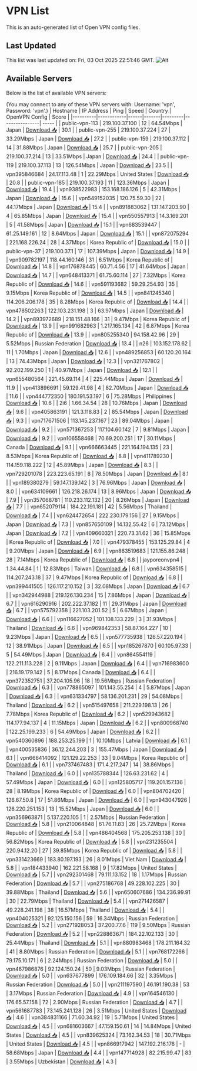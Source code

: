 # VPN List

This is an auto-generated list of Open VPN config files.

## Last Updated

This list was last updated on: Fri, 03 Oct 2025 22:51:46 GMT.
![Alt](https://repobeats.axiom.co/api/embed/186b98318ef1479477931607c1ad7d823f12451f.svg "Repobeats analytics image")

## Available Servers

Below is the list of available VPN servers:

(You may connect to any of these VPN servers with: Username: 'vpn', Password: 'vpn'.)
| Hostname | IP Address | Ping | Speed | Country | OpenVPN Config | Score |
|----------|------------|------|-------|---------|----------------| ----- |
| public-vpn-113 | 219.100.37.100 | 12 | 64.54Mbps | Japan | [Download 📥](./configs/server_0_JP.ovpn) | 30.1 |
| public-vpn-255 | 219.100.37.224 | 27 | 33.29Mbps | Japan | [Download 📥](./configs/server_1_JP.ovpn) | 27.2 |
| public-vpn-159 | 219.100.37.112 | 14 | 31.88Mbps | Japan | [Download 📥](./configs/server_2_JP.ovpn) | 25.7 |
| public-vpn-205 | 219.100.37.214 | 13 | 33.51Mbps | Japan | [Download 📥](./configs/server_3_JP.ovpn) | 24.4 |
| public-vpn-119 | 219.100.37.113 | 13 | 126.54Mbps | Japan | [Download 📥](./configs/server_4_JP.ovpn) | 23.5 |
| vpn395846684 | 24.17.113.48 | 1 | 22.29Mbps | United States | [Download 📥](./configs/server_5_US.ovpn) | 20.8 |
| public-vpn-185 | 219.100.37.193 | 11 | 123.36Mbps | Japan | [Download 📥](./configs/server_6_JP.ovpn) | 19.4 |
| vpn938522983 | 153.168.186.126 | 5 | 42.31Mbps | Japan | [Download 📥](./configs/server_7_JP.ovpn) | 15.6 |
| vpn549152035 | 120.75.59.30 | 22 | 44.17Mbps | Japan | [Download 📥](./configs/server_8_JP.ovpn) | 15.4 |
| vpn891883062 | 131.147.203.90 | 4 | 65.85Mbps | Japan | [Download 📥](./configs/server_9_JP.ovpn) | 15.4 |
| vpn550557913 | 14.3.169.201 | 5 | 41.58Mbps | Japan | [Download 📥](./configs/server_10_JP.ovpn) | 15.1 |
| vpn683539447 | 61.25.149.161 | 12 | 8.64Mbps | Japan | [Download 📥](./configs/server_11_JP.ovpn) | 15.1 |
| vpn872075294 | 221.168.226.24 | 28 | 4.37Mbps | Korea Republic of | [Download 📥](./configs/server_12_KR.ovpn) | 15.0 |
| public-vpn-37 | 219.100.37.1 | 17 | 107.39Mbps | Japan | [Download 📥](./configs/server_13_JP.ovpn) | 14.9 |
| vpn909782197 | 118.44.160.146 | 31 | 6.51Mbps | Korea Republic of | [Download 📥](./configs/server_14_KR.ovpn) | 14.8 |
| vpn176878445 | 60.71.4.56 | 17 | 41.64Mbps | Japan | [Download 📥](./configs/server_15_JP.ovpn) | 14.7 |
| vpn648413371 | 61.75.60.114 | 27 | 7.32Mbps | Korea Republic of | [Download 📥](./configs/server_16_KR.ovpn) | 14.6 |
| vpn591193682 | 59.29.254.93 | 35 | 9.15Mbps | Korea Republic of | [Download 📥](./configs/server_17_KR.ovpn) | 14.5 |
| vpn841245340 | 114.206.206.178 | 35 | 8.28Mbps | Korea Republic of | [Download 📥](./configs/server_18_KR.ovpn) | 14.4 |
| vpn478502263 | 122.103.231.198 | 3 | 63.97Mbps | Japan | [Download 📥](./configs/server_19_JP.ovpn) | 14.2 |
| vpn893972689 | 218.151.48.166 | 31 | 9.47Mbps | Korea Republic of | [Download 📥](./configs/server_20_KR.ovpn) | 13.9 |
| vpn991682963 | 1.217.165.134 | 42 | 6.87Mbps | Korea Republic of | [Download 📥](./configs/server_21_KR.ovpn) | 13.9 |
| vpn805255340 | 94.158.42.96 | 29 | 5.52Mbps | Russian Federation | [Download 📥](./configs/server_22_RU.ovpn) | 13.4 |
| n26 | 103.152.178.62 | 11 | 1.70Mbps | Japan | [Download 📥](./configs/server_23_JP.ovpn) | 12.6 |
| vpn489256853 | 60.120.20.164 | 13 | 74.43Mbps | Japan | [Download 📥](./configs/server_24_JP.ovpn) | 12.3 |
| vpn321767802 | 92.202.199.250 | 1 | 40.97Mbps | Japan | [Download 📥](./configs/server_25_JP.ovpn) | 12.1 |
| vpn655480564 | 221.45.69.114 | 4 | 225.44Mbps | Japan | [Download 📥](./configs/server_26_JP.ovpn) | 11.9 |
| vpn413896691 | 59.129.41.98 | 4 | 82.70Mbps | Japan | [Download 📥](./configs/server_27_JP.ovpn) | 11.6 |
| vpn444772350 | 180.191.53.197 | 6 | 75.28Mbps | Philippines | [Download 📥](./configs/server_28_PH.ovpn) | 10.6 |
| 2i6 | 1.66.34.54 | 28 | 10.76Mbps | Japan | [Download 📥](./configs/server_29_JP.ovpn) | 9.6 |
| vpn405863191 | 121.3.118.83 | 2 | 85.54Mbps | Japan | [Download 📥](./configs/server_30_JP.ovpn) | 9.3 |
| vpn717671506 | 113.145.237.167 | 23 | 89.04Mbps | Japan | [Download 📥](./configs/server_31_JP.ovpn) | 9.2 |
| vpn571367253 | 117.104.60.142 | 7 | 9.81Mbps | Japan | [Download 📥](./configs/server_32_JP.ovpn) | 9.2 |
| vpn106558468 | 70.69.200.251 | 17 | 30.11Mbps | Canada | [Download 📥](./configs/server_33_CA.ovpn) | 9.1 |
| vpn666663445 | 221.164.194.135 | 23 | 8.53Mbps | Korea Republic of | [Download 📥](./configs/server_34_KR.ovpn) | 8.8 |
| vpn411789230 | 114.159.118.222 | 12 | 45.89Mbps | Japan | [Download 📥](./configs/server_35_JP.ovpn) | 8.3 |
| vpn729201078 | 223.223.65.191 | 8 | 78.50Mbps | Japan | [Download 📥](./configs/server_36_JP.ovpn) | 8.1 |
| vpn189380279 | 59.147.139.142 | 3 | 76.96Mbps | Japan | [Download 📥](./configs/server_37_JP.ovpn) | 8.0 |
| vpn634109661 | 126.218.26.174 | 13 | 8.96Mbps | Japan | [Download 📥](./configs/server_38_JP.ovpn) | 7.9 |
| vpn357068781 | 110.233.112.132 | 20 | 8.26Mbps | Japan | [Download 📥](./configs/server_39_JP.ovpn) | 7.7 |
| vpn652079114 | 184.22.191.181 | 42 | 5.56Mbps | Thailand | [Download 📥](./configs/server_40_TH.ovpn) | 7.4 |
| vpn624472654 | 222.230.179.156 | 27 | 9.15Mbps | Japan | [Download 📥](./configs/server_41_JP.ovpn) | 7.3 |
| vpn857650109 | 14.132.55.42 | 6 | 73.12Mbps | Japan | [Download 📥](./configs/server_42_JP.ovpn) | 7.2 |
| vpn409660321 | 220.73.31.62 | 36 | 15.85Mbps | Korea Republic of | [Download 📥](./configs/server_43_KR.ovpn) | 7.0 |
| vpn479378455 | 153.125.29.84 | 4 | 9.20Mbps | Japan | [Download 📥](./configs/server_44_JP.ovpn) | 6.9 |
| vpn863519683 | 121.155.86.248 | 28 | 7.14Mbps | Korea Republic of | [Download 📥](./configs/server_45_KR.ovpn) | 6.8 |
| jayporeonvpn4 | 1.34.44.84 | 1 | 12.83Mbps | Taiwan | [Download 📥](./configs/server_46_TW.ovpn) | 6.8 |
| vpn634358515 | 114.207.243.18 | 37 | 9.47Mbps | Korea Republic of | [Download 📥](./configs/server_47_KR.ovpn) | 6.8 |
| vpn399441505 | 126.117.210.152 | 3 | 32.08Mbps | Japan | [Download 📥](./configs/server_48_JP.ovpn) | 6.7 |
| vpn342944988 | 219.126.130.234 | 15 | 7.86Mbps | Japan | [Download 📥](./configs/server_49_JP.ovpn) | 6.7 |
| vpn616290916 | 202.222.37.182 | 11 | 29.31Mbps | Japan | [Download 📥](./configs/server_50_JP.ovpn) | 6.7 |
| vpn575792358 | 221.103.201.52 | 5 | 6.67Mbps | Japan | [Download 📥](./configs/server_51_JP.ovpn) | 6.6 |
| vpn116627052 | 101.108.133.229 | 3 | 31.93Mbps | Thailand | [Download 📥](./configs/server_52_TH.ovpn) | 6.6 |
| vpn969842353 | 58.87.164.227 | 10 | 9.23Mbps | Japan | [Download 📥](./configs/server_53_JP.ovpn) | 6.5 |
| vpn577735938 | 126.57.220.194 | 12 | 38.91Mbps | Japan | [Download 📥](./configs/server_54_JP.ovpn) | 6.5 |
| vpn185267870 | 60.105.97.33 | 5 | 54.49Mbps | Japan | [Download 📥](./configs/server_55_JP.ovpn) | 6.4 |
| vpn864554119 | 122.211.113.228 | 2 | 9.11Mbps | Japan | [Download 📥](./configs/server_56_JP.ovpn) | 6.4 |
| vpn716983600 | 216.19.179.142 | 5 | 8.17Mbps | Canada | [Download 📥](./configs/server_57_CA.ovpn) | 6.4 |
| vpn372352751 | 37.204.105.96 | 18 | 19.56Mbps | Russian Federation | [Download 📥](./configs/server_58_RU.ovpn) | 6.3 |
| vpn778865097 | 101.143.55.254 | 4 | 5.87Mbps | Japan | [Download 📥](./configs/server_59_JP.ovpn) | 6.3 |
| vpn631334797 | 58.136.201.231 | 29 | 54.08Mbps | Thailand | [Download 📥](./configs/server_60_TH.ovpn) | 6.2 |
| vpn515497658 | 211.229.198.13 | 26 | 7.78Mbps | Korea Republic of | [Download 📥](./configs/server_61_KR.ovpn) | 6.2 |
| vpn529943682 | 114.177.94.137 | 4 | 11.15Mbps | Japan | [Download 📥](./configs/server_62_JP.ovpn) | 6.2 |
| vpn800968740 | 122.25.199.233 | 6 | 54.49Mbps | Japan | [Download 📥](./configs/server_63_JP.ovpn) | 6.2 |
| vpn540360896 | 188.253.25.199 | 1 | 10.10Mbps | Latvia | [Download 📥](./configs/server_64_LV.ovpn) | 6.1 |
| vpn400535836 | 36.12.244.203 | 3 | 155.47Mbps | Japan | [Download 📥](./configs/server_65_JP.ovpn) | 6.1 |
| vpn666414092 | 121.129.22.253 | 33 | 9.04Mbps | Korea Republic of | [Download 📥](./configs/server_66_KR.ovpn) | 6.1 |
| vpn737467483 | 171.4.217.247 | 14 | 38.86Mbps | Thailand | [Download 📥](./configs/server_67_TH.ovpn) | 6.0 |
| vpn135788344 | 126.63.231.62 | 4 | 57.49Mbps | Japan | [Download 📥](./configs/server_68_JP.ovpn) | 6.0 |
| vpn125805717 | 119.201.157.136 | 28 | 8.19Mbps | Korea Republic of | [Download 📥](./configs/server_69_KR.ovpn) | 6.0 |
| vpn804702420 | 126.67.50.8 | 17 | 51.86Mbps | Japan | [Download 📥](./configs/server_70_JP.ovpn) | 6.0 |
| vpn943047926 | 126.220.251.153 | 13 | 15.52Mbps | Japan | [Download 📥](./configs/server_71_JP.ovpn) | 6.0 |
| vpn356963871 | 5.137.220.105 | 1 | 2.57Mbps | Russian Federation | [Download 📥](./configs/server_72_RU.ovpn) | 5.8 |
| vpn210064848 | 61.76.11.83 | 26 | 25.72Mbps | Korea Republic of | [Download 📥](./configs/server_73_KR.ovpn) | 5.8 |
| vpn486404568 | 175.205.253.138 | 30 | 56.82Mbps | Korea Republic of | [Download 📥](./configs/server_74_KR.ovpn) | 5.8 |
| vpn231235504 | 220.94.12.20 | 27 | 39.85Mbps | Korea Republic of | [Download 📥](./configs/server_75_KR.ovpn) | 5.8 |
| vpn331423669 | 183.80.197.193 | 26 | 8.01Mbps | Viet Nam | [Download 📥](./configs/server_76_VN.ovpn) | 5.8 |
| vpn184433940 | 162.221.58.168 | 9 | 17.82Mbps | United States | [Download 📥](./configs/server_77_US.ovpn) | 5.7 |
| vpn292301468 | 79.111.13.152 | 18 | 1.17Mbps | Russian Federation | [Download 📥](./configs/server_78_RU.ovpn) | 5.7 |
| vpn275186768 | 49.228.102.225 | 30 | 39.88Mbps | Thailand | [Download 📥](./configs/server_79_TH.ovpn) | 5.6 |
| vpn650607686 | 134.236.99.91 | 30 | 22.79Mbps | Thailand | [Download 📥](./configs/server_80_TH.ovpn) | 5.4 |
| vpn271426587 | 49.228.241.198 | 38 | 16.57Mbps | Thailand | [Download 📥](./configs/server_81_TH.ovpn) | 5.4 |
| vpn404025321 | 92.125.150.156 | 59 | 16.34Mbps | Russian Federation | [Download 📥](./configs/server_82_RU.ovpn) | 5.2 |
| vpn271928053 | 37.200.77.6 | 119 | 9.50Mbps | Russian Federation | [Download 📥](./configs/server_83_RU.ovpn) | 5.2 |
| vpn228863671 | 184.22.102.133 | 30 | 25.44Mbps | Thailand | [Download 📥](./configs/server_84_TH.ovpn) | 5.1 |
| vpn880983468 | 178.211.164.32 | 41 | 8.80Mbps | Russian Federation | [Download 📥](./configs/server_85_RU.ovpn) | 5.1 |
| vpn768172266 | 79.175.10.171 | 6 | 2.24Mbps | Russian Federation | [Download 📥](./configs/server_86_RU.ovpn) | 5.0 |
| vpn467986876 | 92.124.150.24 | 50 | 9.03Mbps | Russian Federation | [Download 📥](./configs/server_87_RU.ovpn) | 5.0 |
| vpn637677899 | 176.109.184.66 | 32 | 3.35Mbps | Russian Federation | [Download 📥](./configs/server_88_RU.ovpn) | 5.0 |
| vpn211197590 | 46.191.190.38 | 53 | 3.17Mbps | Russian Federation | [Download 📥](./configs/server_89_RU.ovpn) | 4.9 |
| vpn164546130 | 176.65.57.158 | 72 | 2.90Mbps | Russian Federation | [Download 📥](./configs/server_90_RU.ovpn) | 4.7 |
| vpn561687783 | 73.145.241.128 | 26 | 3.51Mbps | United States | [Download 📥](./configs/server_91_US.ovpn) | 4.6 |
| vpn384831166 | 71.60.34.92 | 19 | 5.71Mbps | United States | [Download 📥](./configs/server_92_US.ovpn) | 4.5 |
| vpn681603667 | 47.159.150.61 | 14 | 14.84Mbps | United States | [Download 📥](./configs/server_93_US.ovpn) | 4.5 |
| vpn839625324 | 73.162.34.53 | 18 | 30.71Mbps | United States | [Download 📥](./configs/server_94_US.ovpn) | 4.5 |
| vpn866917942 | 147.192.216.176 | - | 58.68Mbps | Japan | [Download 📥](./configs/server_95_JP.ovpn) | 4.4 |
| vpn147714928 | 82.215.99.47 | 83 | 3.55Mbps | Uzbekistan | [Download 📥](./configs/server_96_UZ.ovpn) | 4.3 |
